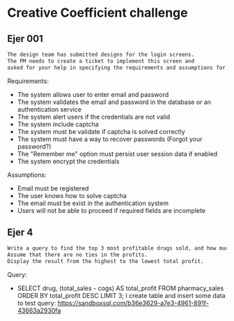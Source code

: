 # Creative Coefficient challenge

## Ejer 001
```bash
The design team has submitted designs for the login screens.
The PM needs to create a ticket to implement this screen and
asked for your help in specifying the requirements and assumptions for the following design:
```

Requirements:
- The system allows user to enter email and password
- The system validates the email and password in the database or an authentication service
- The system alert users if the credentials are not valid
- The system include captcha
- The system must be validate if captcha is solved correctly
- The system must have a way to recover passwords (Forgot your password?)
- The "Remember me" option must persist user session data if enabled
- The system encrypt the credentials
  

Assumptions:
- Email must be registered 
- The user knows how to solve captcha
- The email must be exist in the authentication system
- Users will not be able to proceed if required fields are incomplete


## Ejer 4

```bash
Write a query to find the top 3 most profitable drugs sold, and how much profit they made.
Assume that there are no ties in the profits.
Display the result from the highest to the lowest total profit.
```
Query:
- SELECT drug, (total_sales - cogs) AS total_profit FROM pharmacy_sales ORDER BY total_profit DESC LIMIT 3;
I create table and insert some data to test query: https://sandboxsql.com/b36e3629-a7e3-4961-891f-43663a2930fa

